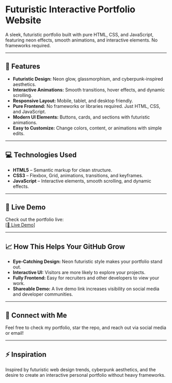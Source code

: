# Futuristic Interactive Portfolio Website

A sleek, futuristic portfolio built with pure HTML, CSS, and JavaScript, featuring neon effects, smooth animations, and interactive elements. No frameworks required.

---

## 🔮 Features

- **Futuristic Design:** Neon glow, glassmorphism, and cyberpunk-inspired aesthetics.  
- **Interactive Animations:** Smooth transitions, hover effects, and dynamic scrolling.  
- **Responsive Layout:** Mobile, tablet, and desktop friendly.  
- **Pure Frontend:** No frameworks or libraries required. Just HTML, CSS, and JavaScript.  
- **Modern UI Elements:** Buttons, cards, and sections with futuristic animations.  
- **Easy to Customize:** Change colors, content, or animations with simple edits.  

---

## 💻 Technologies Used

- **HTML5** – Semantic markup for clean structure.  
- **CSS3** – Flexbox, Grid, animations, transitions, and keyframes.  
- **JavaScript** – Interactive elements, smooth scrolling, and dynamic effects.  

---

## 🚀 Live Demo

Check out the portfolio live:  
[[🔗 Live Demo](https://beingshappy.github.io/futuristic-portfolio/)]

---

## 📈 How This Helps Your GitHub Grow

- **Eye-Catching Design:** Neon futuristic style makes your portfolio stand out.  
- **Interactive UI:** Visitors are more likely to explore your projects.  
- **Fully Frontend:** Easy for recruiters and other developers to view your work.  
- **Shareable Demo:** A live demo link increases visibility on social media and developer communities.  

---

## 💌 Connect with Me

Feel free to check my portfolio, star the repo, and reach out via social media or email!  

---

## ⚡ Inspiration

Inspired by futuristic web design trends, cyberpunk aesthetics, and the desire to create an interactive personal portfolio without heavy frameworks.
